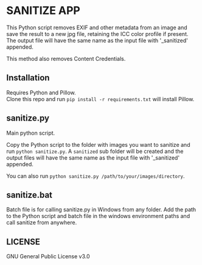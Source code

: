 # SANITIZE APP  

This Python script removes EXIF and other metadata from an image and save the result to a new jpg file, retaining the ICC color profile if present. The output file will have the same name as the input file with '_sanitized' appended.  

This method also removes Content Credentials.   


## Installation   
Requires Python and Pillow.   
Clone this repo and run ```pip install -r requirements.txt``` will install Pillow.   


## sanitize.py  
Main python script.  

Copy the Python script to the folder with images you want to sanitize and run ```python sanitize.py```. A ```sanitized``` sub folder will be created and the output files will have the same name as the input file with '_sanitized' appended.   

You can also run ```python sanitize.py /path/to/your/images/directory```.   
 

## sanitize.bat  
Batch file is for calling sanitize.py in Windows from any folder. Add the path to the Python script and batch file in the windows environment paths and call sanitize from anywhere.  


## LICENSE  
GNU General Public License v3.0  